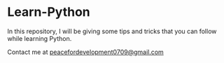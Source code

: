 # Learn-Python
In this repository, I will be giving some tips and tricks that you can follow while learning Python.

Contact me at peacefordevelopment0709@gmail.com
